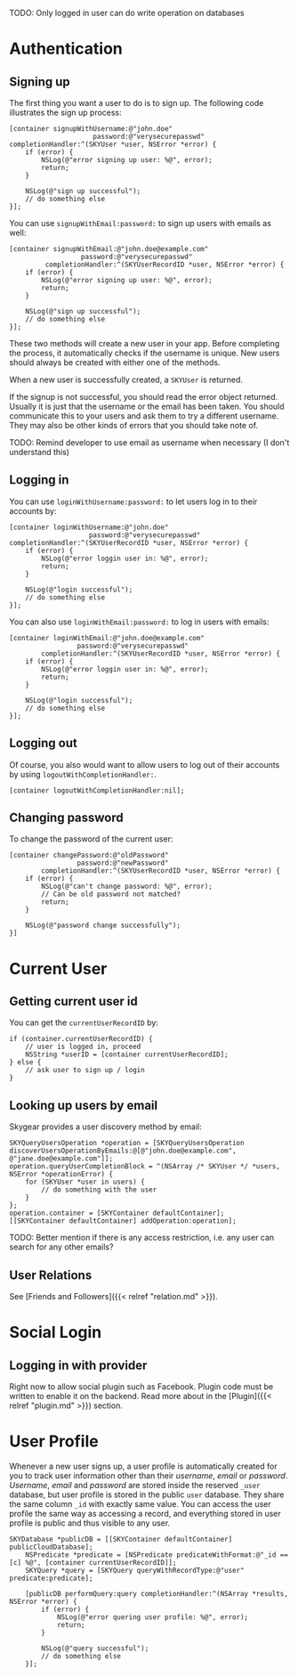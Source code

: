 TODO: Only logged in user can do write operation on databases

# Authentication

## Signing up

The first thing you want a user to do is to sign up. The following code illustrates the sign up process:

```obj-c
[container signupWithUsername:@"john.doe"
                     password:@"verysecurepasswd"
completionHandler:^(SKYUser *user, NSError *error) {
    if (error) {
        NSLog(@"error signing up user: %@", error);
        return;
    }

    NSLog(@"sign up successful");
    // do something else
}];
```

You can use `signupWithEmail:password:` to sign up users with emails as well:

```obj-c
[container signupWithEmail:@"john.doe@example.com"
                  password:@"verysecurepasswd"
         completionHandler:^(SKYUserRecordID *user, NSError *error) {
    if (error) {
        NSLog(@"error signing up user: %@", error);
        return;
    }

    NSLog(@"sign up successful");
    // do something else
}];
```

These two methods will create a new user in your app. Before completing the process, it automatically checks if the username is unique. New users should always be created with either one of the methods.

When a new user is successfully created, a `SKYUser` is returned.

If the signup is not successful, you should read the error object returned. Usually it is just that the username or the email has been taken. You should communicate this to your users and ask them to try a different username. They may also be other kinds of errors that you should take note of.

TODO: Remind developer to use email as username when necessary (I don't understand this)

## Logging in

You can use `loginWithUsername:password:` to let users log in to their accounts by:

```obj-c
[container loginWithUsername:@"john.doe"
                    password:@"verysecurepasswd"
completionHandler:^(SKYUserRecordID *user, NSError *error) {
    if (error) {
        NSLog(@"error loggin user in: %@", error);
        return;
    }

    NSLog(@"login successful");
    // do something else
}];
```

You can also use `loginWithEmail:password:` to log in users with emails:

```obj-c
[container loginWithEmail:@"john.doe@example.com"
                 password:@"verysecurepasswd"
        completionHandler:^(SKYUserRecordID *user, NSError *error) {
    if (error) {
        NSLog(@"error loggin user in: %@", error);
        return;
    }

    NSLog(@"login successful");
    // do something else
}];
```

## Logging out

Of course, you also would want to allow users to log out of their accounts by using `logoutWithCompletionHandler:`.

```obj-c
[container logoutWithCompletionHandler:nil];
```

## Changing password

To change the password of the current user:

```obj-c
[container changePassword:@"oldPassword"
                 password:@"newPassword"
        completionHandler:^(SKYUserRecordID *user, NSError *error) {
    if (error) {
        NSLog(@"can't change password: %@", error);
        // Can be old password not matched?
        return;
    }

    NSLog(@"password change successfully");
}]
```

# Current User
## Getting current user id

You can get the `currentUserRecordID` by:

```obj-c
if (container.currentUserRecordID) {
    // user is logged in, proceed
    NSString *userID = [container currentUserRecordID];
} else {
    // ask user to sign up / login
}
```

## Looking up users by email

Skygear provides a user discovery method by email:

```obj-c
SKYQueryUsersOperation *operation = [SKYQueryUsersOperation discoverUsersOperationByEmails:@[@"john.doe@example.com", @"jane.doe@example.com"]];
operation.queryUserCompletionBlock = ^(NSArray /* SKYUser */ *users, NSError *operationError) {
    for (SKYUser *user in users) {
        // do something with the user
    }
};
operation.container = [SKYContainer defaultContainer];
[[SKYContainer defaultContainer] addOperation:operation];
```

TODO: Better mention if there is any access restriction, i.e. any user can search for any other emails?

## User Relations

See [Friends and Followers]({{< relref "relation.md" >}}).

# Social Login
## Logging in with provider

Right now to allow social plugin such as Facebook. Plugin code must be written to enable it on the backend. Read more about in the [Plugin]({{< relref "plugin.md" >}}) section.

# User Profile

Whenever a new user signs up, a user profile is automatically created for
you to track user information other than their _username_, _email_ or _password_. _Username_, _email_ and _password_ are stored inside the reserved `_user` database, but user profile is stored in the public `user` database. They share the same column `_id` with exactly same value. You can access the
user profile the same way as accessing a record, and everything stored in
user profile is public and thus visible to any user.

```obj-c
SKYDatabase *publicDB = [[SKYContainer defaultContainer] publicCloudDatabase];
    NSPredicate *predicate = [NSPredicate predicateWithFormat:@"_id ==[c] %@", [container currentUserRecordID]];
    SKYQuery *query = [SKYQuery queryWithRecordType:@"user" predicate:predicate];
    
    [publicDB performQuery:query completionHandler:^(NSArray *results, NSError *error) {
        if (error) {
            NSLog(@"error quering user profile: %@", error);
            return;
        }
        
        NSLog(@"query successful");
        // do something else
    }];
```
